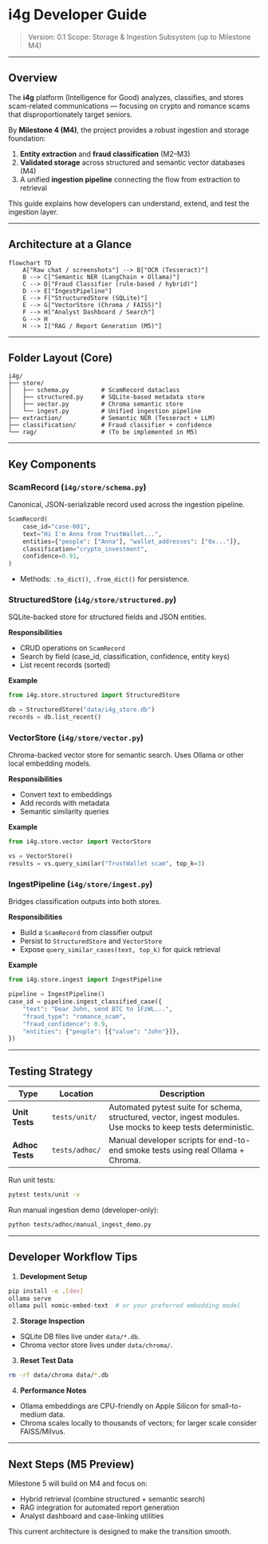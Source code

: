 # i4g Developer Guide

> Version: 0.1
> Scope: Storage & Ingestion Subsystem (up to Milestone M4)

---

## Overview

The **i4g** platform (Intelligence for Good) analyzes, classifies, and stores scam-related communications — focusing on crypto and romance scams that disproportionately target seniors.

By **Milestone 4 (M4)**, the project provides a robust ingestion and storage foundation:

1. **Entity extraction** and **fraud classification** (M2–M3)
2. **Validated storage** across structured and semantic vector databases (M4)
3. A unified **ingestion pipeline** connecting the flow from extraction to retrieval

This guide explains how developers can understand, extend, and test the ingestion layer.

---

## Architecture at a Glance

```mermaid
flowchart TD
    A["Raw chat / screenshots"] --> B["OCR (Tesseract)"]
    B --> C["Semantic NER (LangChain + Ollama)"]
    C --> D["Fraud Classifier (rule-based / hybrid)"]
    D --> E["IngestPipeline"]
    E --> F["StructuredStore (SQLite)"]
    E --> G["VectorStore (Chroma / FAISS)"]
    F --> H["Analyst Dashboard / Search"]
    G --> H
    H --> I["RAG / Report Generation (M5)"]
```

---

## Folder Layout (Core)

```
i4g/
├── store/
│   ├── schema.py         # ScamRecord dataclass
│   ├── structured.py     # SQLite-based metadata store
│   ├── vector.py         # Chroma semantic store
│   └── ingest.py         # Unified ingestion pipeline
├── extraction/           # Semantic NER (Tesseract + LLM)
├── classification/       # Fraud classifier + confidence
└── rag/                  # (To be implemented in M5)
```

---

## Key Components

### ScamRecord (`i4g/store/schema.py`)

Canonical, JSON-serializable record used across the ingestion pipeline.

```python
ScamRecord(
    case_id="case-001",
    text="Hi I'm Anna from TrustWallet...",
    entities={"people": ["Anna"], "wallet_addresses": ["0x..."]},
    classification="crypto_investment",
    confidence=0.91,
)
```

- Methods: `.to_dict()`, `.from_dict()` for persistence.


### StructuredStore (`i4g/store/structured.py`)

SQLite-backed store for structured fields and JSON entities.

**Responsibilities**
- CRUD operations on `ScamRecord`
- Search by field (case_id, classification, confidence, entity keys)
- List recent records (sorted)

**Example**
```python
from i4g.store.structured import StructuredStore

db = StructuredStore("data/i4g_store.db")
records = db.list_recent()
```

### VectorStore (`i4g/store/vector.py`)

Chroma-backed vector store for semantic search. Uses Ollama or other local embedding models.

**Responsibilities**
- Convert text to embeddings
- Add records with metadata
- Semantic similarity queries

**Example**
```python
from i4g.store.vector import VectorStore

vs = VectorStore()
results = vs.query_similar("TrustWallet scam", top_k=3)
```

### IngestPipeline (`i4g/store/ingest.py`)

Bridges classification outputs into both stores.

**Responsibilities**
- Build a `ScamRecord` from classifier output
- Persist to `StructuredStore` and `VectorStore`
- Expose `query_similar_cases(text, top_k)` for quick retrieval

**Example**
```python
from i4g.store.ingest import IngestPipeline

pipeline = IngestPipeline()
case_id = pipeline.ingest_classified_case({
    "text": "Dear John, send BTC to 1FzWL...",
    "fraud_type": "romance_scam",
    "fraud_confidence": 0.9,
    "entities": {"people": [{"value": "John"}]},
})
```

---

## Testing Strategy

| Type | Location | Description |
|------|-----------|-------------|
| **Unit Tests** | `tests/unit/` | Automated pytest suite for schema, structured, vector, ingest modules. Use mocks to keep tests deterministic. |
| **Adhoc Tests** | `tests/adhoc/` | Manual developer scripts for end-to-end smoke tests using real Ollama + Chroma. |

Run unit tests:

```bash
pytest tests/unit -v
```

Run manual ingestion demo (developer-only):

```bash
python tests/adhoc/manual_ingest_demo.py
```

---

## Developer Workflow Tips

1. **Development Setup**

```bash
pip install -e .[dev]
ollama serve
ollama pull nomic-embed-text  # or your preferred embedding model
```

2. **Storage Inspection**
- SQLite DB files live under `data/*.db`.
- Chroma vector store lives under `data/chroma/`.

3. **Reset Test Data**
```bash
rm -rf data/chroma data/*.db
```

4. **Performance Notes**
- Ollama embeddings are CPU-friendly on Apple Silicon for small-to-medium data.
- Chroma scales locally to thousands of vectors; for larger scale consider FAISS/Milvus.

---

## Next Steps (M5 Preview)

Milestone 5 will build on M4 and focus on:

- Hybrid retrieval (combine structured + semantic search)
- RAG integration for automated report generation
- Analyst dashboard and case-linking utilities

This current architecture is designed to make the transition smooth.
